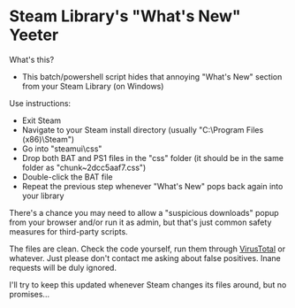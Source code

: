 # Steam Library's "What's New" Yeeter

What's this?
- This batch/powershell script hides that annoying "What's New" section from your Steam Library (on Windows)

Use instructions:
- Exit Steam
- Navigate to your Steam install directory (usually "C:\Program Files (x86)\Steam")
- Go into "steamui\css"
- Drop both BAT and PS1 files in the "css" folder (it should be in the same folder as "chunk~2dcc5aaf7.css")
- Double-click the BAT file
- Repeat the previous step whenever "What's New" pops back again into your library

There's a chance you may need to allow a "suspicious downloads" popup from your browser and/or run it as admin, but that's just common safety measures for third-party scripts. 

The files are clean. Check the code yourself, run them through [VirusTotal](https://www.virustotal.com/gui/) or whatever. Just please don't contact me asking about false positives. Inane requests will be duly ignored.

I'll try to keep this updated whenever Steam changes its files around, but no promises...
